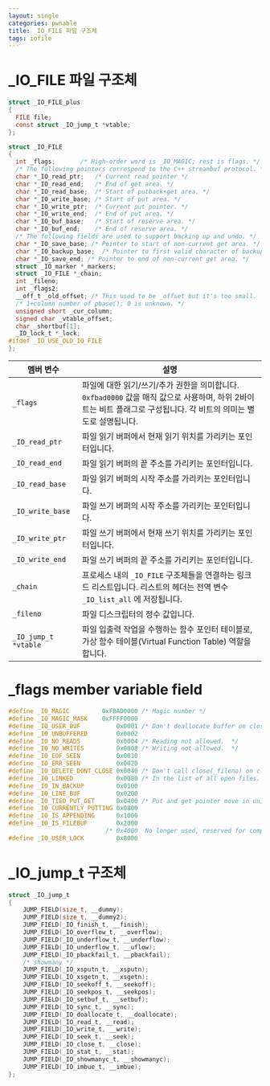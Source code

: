 ```yaml
---
layout: single
categories: pwnable 
title: _IO_FILE 파일 구조체
tags: iofile
---
```



# _IO_FILE 파일 구조체

```c
struct _IO_FILE_plus
{
  FILE file;
  const struct _IO_jump_t *vtable;
};

struct _IO_FILE
{
  int _flags;		/* High-order word is _IO_MAGIC; rest is flags. */
  /* The following pointers correspond to the C++ streambuf protocol. */
  char *_IO_read_ptr;	/* Current read pointer */
  char *_IO_read_end;	/* End of get area. */
  char *_IO_read_base;	/* Start of putback+get area. */
  char *_IO_write_base;	/* Start of put area. */
  char *_IO_write_ptr;	/* Current put pointer. */
  char *_IO_write_end;	/* End of put area. */
  char *_IO_buf_base;	/* Start of reserve area. */
  char *_IO_buf_end;	/* End of reserve area. */
  /* The following fields are used to support backing up and undo. */
  char *_IO_save_base; /* Pointer to start of non-current get area. */
  char *_IO_backup_base;  /* Pointer to first valid character of backup area */
  char *_IO_save_end; /* Pointer to end of non-current get area. */
  struct _IO_marker *_markers;
  struct _IO_FILE *_chain;
  int _fileno;
  int _flags2;
  __off_t _old_offset; /* This used to be _offset but it's too small.  */
  /* 1+column number of pbase(); 0 is unknown. */
  unsigned short _cur_column;
  signed char _vtable_offset;
  char _shortbuf[1];
  _IO_lock_t *_lock;
#ifdef _IO_USE_OLD_IO_FILE
};
```
| **멤버 변수**            | **설명** |
|--------------------------|----------|
| `_flags`                 | 파일에 대한 읽기/쓰기/추가 권한을 의미합니다. `0xfbad0000` 값을 매직 값으로 사용하며, 하위 2바이트는 비트 플래그로 구성됩니다. 각 비트의 의미는 별도로 설명됩니다. |
| `_IO_read_ptr`           | 파일 읽기 버퍼에서 현재 읽기 위치를 가리키는 포인터입니다. |
| `_IO_read_end`           | 파일 읽기 버퍼의 끝 주소를 가리키는 포인터입니다. |
| `_IO_read_base`          | 파일 읽기 버퍼의 시작 주소를 가리키는 포인터입니다. |
| `_IO_write_base`         | 파일 쓰기 버퍼의 시작 주소를 가리키는 포인터입니다. |
| `_IO_write_ptr`          | 파일 쓰기 버퍼에서 현재 쓰기 위치를 가리키는 포인터입니다. |
| `_IO_write_end`          | 파일 쓰기 버퍼의 끝 주소를 가리키는 포인터입니다. |
| `_chain`                 | 프로세스 내의 `_IO_FILE` 구조체들을 연결하는 링크드 리스트입니다. 리스트의 헤더는 전역 변수 `_IO_list_all` 에 저장됩니다. |
| `_fileno`                | 파일 디스크립터의 정수 값입니다. |
| `_IO_jump_t *vtable`     | 파일 입출력 작업을 수행하는 함수 포인터 테이블로, 가상 함수 테이블(Virtual Function Table) 역할을 합니다. |


# _flags member variable field
```c
#define _IO_MAGIC         0xFBAD0000 /* Magic number */
#define _IO_MAGIC_MASK    0xFFFF0000
#define _IO_USER_BUF          0x0001 /* Don't deallocate buffer on close. */
#define _IO_UNBUFFERED        0x0002
#define _IO_NO_READS          0x0004 /* Reading not allowed.  */
#define _IO_NO_WRITES         0x0008 /* Writing not allowed.  */
#define _IO_EOF_SEEN          0x0010
#define _IO_ERR_SEEN          0x0020
#define _IO_DELETE_DONT_CLOSE 0x0040 /* Don't call close(_fileno) on close.  */
#define _IO_LINKED            0x0080 /* In the list of all open files.  */
#define _IO_IN_BACKUP         0x0100
#define _IO_LINE_BUF          0x0200
#define _IO_TIED_PUT_GET      0x0400 /* Put and get pointer move in unison.  */
#define _IO_CURRENTLY_PUTTING 0x0800
#define _IO_IS_APPENDING      0x1000
#define _IO_IS_FILEBUF        0x2000
                           /* 0x4000  No longer used, reserved for compat.  */
#define _IO_USER_LOCK         0x8000
```

# _IO_jump_t 구조체

```c
struct _IO_jump_t
{
    JUMP_FIELD(size_t, __dummy);
    JUMP_FIELD(size_t, __dummy2);
    JUMP_FIELD(_IO_finish_t, __finish);
    JUMP_FIELD(_IO_overflow_t, __overflow);
    JUMP_FIELD(_IO_underflow_t, __underflow);
    JUMP_FIELD(_IO_underflow_t, __uflow);
    JUMP_FIELD(_IO_pbackfail_t, __pbackfail);
    /* showmany */
    JUMP_FIELD(_IO_xsputn_t, __xsputn);
    JUMP_FIELD(_IO_xsgetn_t, __xsgetn);
    JUMP_FIELD(_IO_seekoff_t, __seekoff);
    JUMP_FIELD(_IO_seekpos_t, __seekpos);
    JUMP_FIELD(_IO_setbuf_t, __setbuf);
    JUMP_FIELD(_IO_sync_t, __sync);
    JUMP_FIELD(_IO_doallocate_t, __doallocate);
    JUMP_FIELD(_IO_read_t, __read);
    JUMP_FIELD(_IO_write_t, __write);
    JUMP_FIELD(_IO_seek_t, __seek);
    JUMP_FIELD(_IO_close_t, __close);
    JUMP_FIELD(_IO_stat_t, __stat);
    JUMP_FIELD(_IO_showmanyc_t, __showmanyc);
    JUMP_FIELD(_IO_imbue_t, __imbue);
};
```